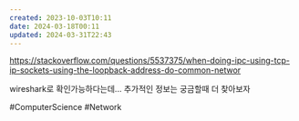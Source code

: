 ```yaml
---
created: 2023-10-03T10:11
date: 2024-03-18T00:11
updated: 2024-03-31T22:43
---
```



https://stackoverflow.com/questions/5537375/when-doing-ipc-using-tcp-ip-sockets-using-the-loopback-address-do-common-networ

wireshark로 확인가능하다는데... 추가적인 정보는 궁금할때 더 찾아보자

#ComputerScience 
#Network 